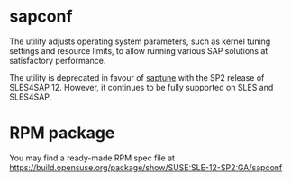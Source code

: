 # sapconf
The utility adjusts operating system parameters, such as kernel tuning settings and resource limits, to allow running various SAP solutions at satisfactory performance.

The utility is deprecated in favour of [saptune](https://github.com/HouzuoGuo/saptune) with the SP2 release of SLES4SAP 12. However, it continues to be fully supported on SLES and SLES4SAP.

# RPM package
You may find a ready-made RPM spec file at https://build.opensuse.org/package/show/SUSE:SLE-12-SP2:GA/sapconf

